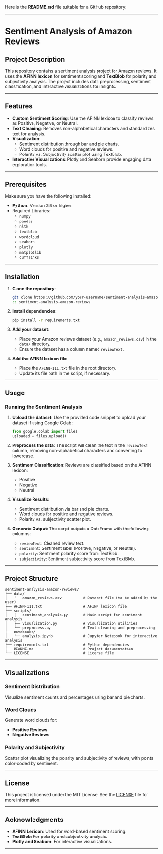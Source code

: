 Here is the **README.md** file suitable for a GitHub repository:

---

# Sentiment Analysis of Amazon Reviews

## Project Description

This repository contains a sentiment analysis project for Amazon reviews. It uses the **AFINN lexicon** for sentiment scoring and **TextBlob** for polarity and subjectivity analysis. The project includes data preprocessing, sentiment classification, and interactive visualizations for insights.

---

## Features

- **Custom Sentiment Scoring**: Use the AFINN lexicon to classify reviews as Positive, Negative, or Neutral.
- **Text Cleaning**: Removes non-alphabetical characters and standardizes text for analysis.
- **Visualization**:
  - Sentiment distribution through bar and pie charts.
  - Word clouds for positive and negative reviews.
  - Polarity vs. Subjectivity scatter plot using TextBlob.
- **Interactive Visualizations**: Plotly and Seaborn provide engaging data exploration tools.

---

## Prerequisites

Make sure you have the following installed:

- **Python**: Version 3.8 or higher
- Required Libraries:
  - `numpy`
  - `pandas`
  - `nltk`
  - `textblob`
  - `wordcloud`
  - `seaborn`
  - `plotly`
  - `matplotlib`
  - `cufflinks`

---

## Installation

1. **Clone the repository**:
   ```bash
   git clone https://github.com/your-username/sentiment-analysis-amazon-reviews.git
   cd sentiment-analysis-amazon-reviews
   ```

2. **Install dependencies**:
   ```bash
   pip install -r requirements.txt
   ```

3. **Add your dataset**:
   - Place your Amazon reviews dataset (e.g., `amazon_reviews.csv`) in the `data/` directory.
   - Ensure the dataset has a column named `reviewText`.

4. **Add the AFINN lexicon file**:
   - Place the `AFINN-111.txt` file in the root directory.
   - Update its file path in the script, if necessary.

---

## Usage

### Running the Sentiment Analysis

1. **Upload the dataset**:
   Use the provided code snippet to upload your dataset if using Google Colab:
   ```python
   from google.colab import files
   uploaded = files.upload()
   ```

2. **Preprocess the data**:
   The script will clean the text in the `reviewText` column, removing non-alphabetical characters and converting to lowercase.

3. **Sentiment Classification**:
   Reviews are classified based on the AFINN lexicon:
   - Positive
   - Negative
   - Neutral

4. **Visualize Results**:
   - Sentiment distribution via bar and pie charts.
   - Word clouds for positive and negative reviews.
   - Polarity vs. subjectivity scatter plot.

5. **Generate Output**:
   The script outputs a DataFrame with the following columns:
   - `reviewText`: Cleaned review text.
   - `sentiment`: Sentiment label (Positive, Negative, or Neutral).
   - `polarity`: Sentiment polarity score from TextBlob.
   - `subjectivity`: Sentiment subjectivity score from TextBlob.

---

## Project Structure

```
sentiment-analysis-amazon-reviews/
├── data/
│   └── amazon_reviews.csv          # Dataset file (to be added by the user)
├── AFINN-111.txt                   # AFINN lexicon file
├── scripts/
│   ├── sentiment_analysis.py       # Main script for sentiment analysis
│   ├── visualization.py            # Visualization utilities
│   └── preprocess.py               # Text cleaning and preprocessing
├── notebooks/
│   └── analysis.ipynb              # Jupyter Notebook for interactive analysis
├── requirements.txt                # Python dependencies
├── README.md                       # Project documentation
└── LICENSE                         # License file
```

---

## Visualizations

### Sentiment Distribution
Visualize sentiment counts and percentages using bar and pie charts.

### Word Clouds
Generate word clouds for:
- **Positive Reviews**
- **Negative Reviews**

### Polarity and Subjectivity
Scatter plot visualizing the polarity and subjectivity of reviews, with points color-coded by sentiment.

---



## License

This project is licensed under the MIT License. See the [LICENSE](LICENSE) file for more information.

---

## Acknowledgments

- **AFINN Lexicon**: Used for word-based sentiment scoring.
- **TextBlob**: For polarity and subjectivity analysis.
- **Plotly and Seaborn**: For interactive visualizations.

---

